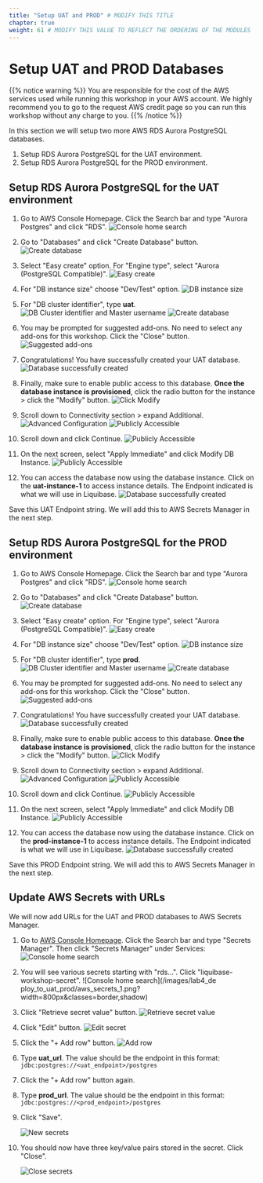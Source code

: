 ```yaml
---
title: "Setup UAT and PROD" # MODIFY THIS TITLE
chapter: true
weight: 61 # MODIFY THIS VALUE TO REFLECT THE ORDERING OF THE MODULES
---
```


# Setup UAT and PROD Databases

{{% notice warning %}}
You are responsible for the cost of the AWS services used while running this workshop in your AWS account. We highly recommend you to go to the request AWS credit page so you can run this workshop without any charge to you.
{{% /notice %}}

In this section we will setup two more AWS RDS Aurora PostgreSQL databases. 

1. Setup RDS Aurora PostgreSQL for the UAT environment. 
1. Setup RDS Aurora PostgreSQL for the PROD environment.

## Setup RDS Aurora PostgreSQL for the UAT environment

1. Go to AWS Console Homepage. Click the Search bar and type "Aurora Postgres" and click "RDS".
![Console home search](/images/lab4_deploy_to_uat_prod/aws_console_home_search.png?width=600px&classes=border,shadow)

1. Go to "Databases" and click "Create Database" button.
![Create database](/images/lab4_deploy_to_uat_prod/aws_rds_create_database_uat_1.png?width=800px&classes=border,shadow)

1. Select "Easy create" option. For "Engine type", select "Aurora (PostgreSQL Compatible)".
![Easy create](/images/lab4_deploy_to_uat_prod/aws_rds_create_database_easy.png?width=600px&classes=border,shadow)

1. For "DB instance size" choose "Dev/Test" option.
![DB instance size](/images/lab4_deploy_to_uat_prod/aws_rds_configure_aurora_postgres_instancesize.png?width=600px&classes=border,shadow)

1. For "DB cluster identifier", type __uat__. 
![DB Cluster identifier and Master username](/images/lab4_deploy_to_uat_prod/aws_rds_configure_aurora_postgres_uat_id_username.png?width=600px&classes=border,shadow)
![Create database](/images/lab4_deploy_to_uat_prod/aws_rds_configure_aurora_postgres_create_database.png?width=600px&classes=border,shadow)

1. You may be prompted for suggested add-ons. No need to select any add-ons for this workshop. Click the "Close" button.
![Suggested add-ons](/images/lab4_deploy_to_uat_prod/aws_rds_create_database_suggested_addons.png?width=600px&classes=border,shadow)

1. Congratulations! You have successfully created your UAT database.
![Database successfully created](/images/lab4_deploy_to_uat_prod/aws_rds_create_database_uat_successful.png?width=800px&classes=border,shadow)

1. Finally, make sure to enable public access to this database. __Once the database instance is provisioned__, click the radio button for the instance > click the "Modify" button.
![Click Modify](/images/lab4_deploy_to_uat_prod/aws_rds_modify_uat_1.png?width=800px&classes=border,shadow)

1. Scroll down to Connectivity section > expand Additional.
![Advanced Configuration](/images/lab4_deploy_to_uat_prod/aws_rds_modify_connectivity.png?width=600px&classes=border,shadow)
![Publicly Accessible](/images/lab4_deploy_to_uat_prod/aws_rds_modify_publicly_accessible.png?width=600px&classes=border,shadow)

1. Scroll down and click Continue. 
![Publicly Accessible](/images/lab4_deploy_to_uat_prod/aws_rds_modify_continue.png?width=600px&classes=border,shadow)

1. On the next screen, select "Apply Immediate" and click Modify DB Instance.
![Publicly Accessible](/images/lab4_deploy_to_uat_prod/aws_rds_modify_apply_immediate_uat.png?width=600px&classes=border,shadow)

1. You can access the database now using the database instance. Click on the __uat-instance-1__ to access instance details. The Endpoint indicated is what we will use in Liquibase. ![Database successfully created](/images/lab4_deploy_to_uat_prod/aws_rds_create_database_uat_endpoint.png?width=800px&classes=border,shadow)

Save this UAT Endpoint string. We will add this to AWS Secrets Manager in the next step.


## Setup RDS Aurora PostgreSQL for the PROD environment

1. Go to AWS Console Homepage. Click the Search bar and type "Aurora Postgres" and click "RDS".
![Console home search](/images/lab4_deploy_to_uat_prod/aws_console_home_search.png?width=600px&classes=border,shadow)

1. Go to "Databases" and click "Create Database" button.
![Create database](/images/lab4_deploy_to_uat_prod/aws_rds_create_database_prod_1.png?width=800px&classes=border,shadow)

1. Select "Easy create" option. For "Engine type", select "Aurora (PostgreSQL Compatible)".
![Easy create](/images/lab4_deploy_to_uat_prod/aws_rds_create_database_easy.png?width=600px&classes=border,shadow)

1. For "DB instance size" choose "Dev/Test" option.
![DB instance size](/images/lab4_deploy_to_uat_prod/aws_rds_configure_aurora_postgres_instancesize.png?width=600px&classes=border,shadow)

1. For "DB cluster identifier", type __prod__. 
![DB Cluster identifier and Master username](/images/lab4_deploy_to_uat_prod/aws_rds_configure_aurora_postgres_prod_id_username.png?width=600px&classes=border,shadow)
![Create database](/images/lab4_deploy_to_uat_prod/aws_rds_configure_aurora_postgres_create_database.png?width=600px&classes=border,shadow)

1. You may be prompted for suggested add-ons. No need to select any add-ons for this workshop. Click the "Close" button.
![Suggested add-ons](/images/lab4_deploy_to_uat_prod/aws_rds_create_database_suggested_addons.png?width=600px&classes=border,shadow)

1. Congratulations! You have successfully created your UAT database.
![Database successfully created](/images/lab4_deploy_to_uat_prod/aws_rds_create_database_prod_successful.png?width=800px&classes=border,shadow)

1. Finally, make sure to enable public access to this database. __Once the database instance is provisioned__, click the radio button for the instance > click the "Modify" button.
![Click Modify](/images/lab4_deploy_to_uat_prod/aws_rds_modify_prod_1.png?width=800px&classes=border,shadow)

1. Scroll down to Connectivity section > expand Additional.
![Advanced Configuration](/images/lab4_deploy_to_uat_prod/aws_rds_modify_connectivity.png?width=600px&classes=border,shadow)
![Publicly Accessible](/images/lab4_deploy_to_uat_prod/aws_rds_modify_publicly_accessible.png?width=600px&classes=border,shadow)

1. Scroll down and click Continue. 
![Publicly Accessible](/images/lab4_deploy_to_uat_prod/aws_rds_modify_continue.png?width=600px&classes=border,shadow)

1. On the next screen, select "Apply Immediate" and click Modify DB Instance.
![Publicly Accessible](/images/lab4_deploy_to_uat_prod/aws_rds_modify_apply_immediate_prod.png?width=600px&classes=border,shadow)

1. You can access the database now using the database instance. Click on the __prod-instance-1__ to access instance details. The Endpoint indicated is what we will use in Liquibase. ![Database successfully created](/images/lab4_deploy_to_uat_prod/aws_rds_create_database_prod_endpoint.png?width=800px&classes=border,shadow)

Save this PROD Endpoint string. We will add this to AWS Secrets Manager in the next step.

## Update AWS Secrets with URLs

We will now add URLs for the UAT and PROD databases to AWS Secrets Manager.

1. Go to [AWS Console Homepage](https://console.aws.amazon.com/). Click the Search bar and type "Secrets Manager".  Then click "Secrets Manager" under Services:
    ![Console home search](/images/lab4_deploy_to_uat_prod/aws_console_home_search_2.png?width=600px&classes=border,shadow)

1. You will see various secrets starting with "rds...". Click "liquibase-workshop-secret".
    ![Console home search](/images/lab4_de
    ploy_to_uat_prod/aws_secrets_1.png?width=800px&classes=border,shadow)
1. Click "Retrieve secret value" button. 
    ![Retrieve secret value](/images/lab4_deploy_to_uat_prod/aws_secrets_2.png?width=800px&classes=border,shadow)

1. Click "Edit" button.
    ![Edit secret](/images/lab4_deploy_to_uat_prod/aws_secrets_3.png?width=800px&classes=border,shadow)

1. Click the "+ Add row" button.
    ![Add row](/images/lab4_deploy_to_uat_prod/aws_secrets_4.png?width=800px&classes=border,shadow)

1. Type __uat_url__. The value should be the endpoint in this format: `jdbc:postgres://<uat_endpoint>/postgres`
1. Click the "+ Add row" button again.
1. Type __prod_url__. The value should be the endpoint in this format: `jdbc:postgres://<prod_endpoint>/postgres`
1. Click "Save".

    ![New secrets](/images/lab4_deploy_to_uat_prod/aws_secrets_5.png?width=800px&classes=border,shadow)

1. You should now have three key/value pairs stored in the secret. Click "Close".

    ![Close secrets](/images/lab4_deploy_to_uat_prod/aws_secrets_6.png?width=800px&classes=border,shadow)
